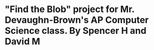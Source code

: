 # "Find the Blob" project for Mr. Devaughn-Brown's AP Computer Science class. By Spencer H and David M
